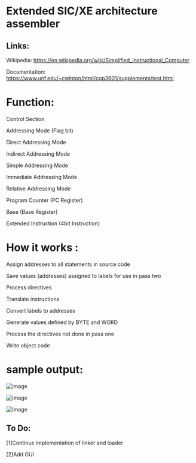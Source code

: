 Extended SIC/XE architecture assembler
============================================
Links:
-----------------------------------
Wikipedia: https://en.wikipedia.org/wiki/Simplified_Instructional_Computer

Documentation: https://www.unf.edu/~cwinton/html/cop3601/supplements/test.html


Function:
===========================================================
Control Section

Addressing Mode (Flag bit)

Direct Addressing Mode

Indirect Addressing Mode

Simple Addressing Mode

Immediate Addressing Mode

Relative Addressing Mode

Program Counter (PC Register)

Base (Base Register)

Extended Instruction (4bit Instruction)

How it works :
=======================================================
Assign addresses to all statements in source code

Save values (addresses) assigned to labels for use in pass two

Process directives

Translate instructions

Convert labels to addresses

Generate values defined by BYTE and WORD

Process the directives not done in pass one

Write object code



sample output:
=================================
![image](https://user-images.githubusercontent.com/29634012/218253835-1f718d6e-bae7-4f6d-860c-612952be0937.png)

![image](https://user-images.githubusercontent.com/29634012/218253845-7b54927c-1834-4eac-869a-5970948b61bc.png)

![image](https://user-images.githubusercontent.com/29634012/218253868-60b5261e-4dc9-471b-b63c-c4bb118364b1.png)

To Do:
---------------------
[1]Continue implementation of linker and loader

[2]Add GUI

